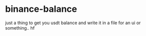 # binance-balance
just a thing to get you usdt balance and write it in a file for an ui or something.. hf
